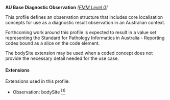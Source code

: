 **AU Base Diagnostic Observation**  *[[FMM Level 0](guidance.html)]*

This profile defines an observation structure that includes core localisation concepts for use as a diagnostic result observation in an Australian context.

Forthcoming work around this profile is expected to result in a value set representing the Standard for Pathology Informatics in Australia - Reporting codes bound as a slice on the code element.

The bodySite extension may be used when a coded concept does not provide the necessary detail needed for the use case.

#### Extensions
Extensions used in this profile:
* Observation: bodySite [<sup>[1]</sup>](https://www.hl7.org/fhir/extension-bodysite.html)

